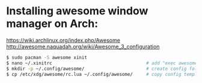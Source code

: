 #  Installing awesome window manager on Arch:
https://wiki.archlinux.org/index.php/Awesome </br>
http://awesome.naquadah.org/wiki/Awesome_3_configuration
```bash
$ sudo pacman -S awesome xinit											# install awesome
$ nano ~/.xinitrc                                   # add "exec awesome"
$ mkdir -p ~/.config/awesome/                       # create config folder
$ cp /etc/xdg/awesome/rc.lua ~/.config/awesome/     # copy config template
```
